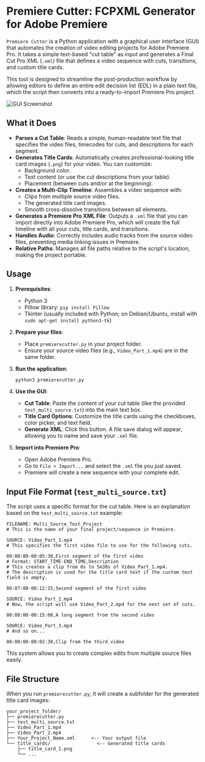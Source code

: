 # Premiere Cutter: FCPXML Generator for Adobe Premiere

`Premiere Cutter` is a Python application with a graphical user interface (GUI) that automates the creation of video editing projects for Adobe Premiere Pro. It takes a simple text-based "cut table" as input and generates a Final Cut Pro XML (`.xml`) file that defines a video sequence with cuts, transitions, and custom title cards.

This tool is designed to streamline the post-production workflow by allowing editors to define an entire edit decision list (EDL) in a plain text file, which the script then converts into a ready-to-import Premiere Pro project.

![GUI Screenshot](https://i.imgur.com/your-screenshot-url.png)  <!-- It's recommended to replace this with a real screenshot of your GUI -->

## What it Does

-   **Parses a Cut Table**: Reads a simple, human-readable text file that specifies the video files, timecodes for cuts, and descriptions for each segment.
-   **Generates Title Cards**: Automatically creates professional-looking title card images (`.png`) for your video. You can customize:
    -   Background color.
    -   Text content (or use the cut descriptions from your table).
    -   Placement (between cuts and/or at the beginning).
-   **Creates a Multi-Clip Timeline**: Assembles a video sequence with:
    -   Clips from multiple source video files.
    -   The generated title card images.
    -   Smooth cross-dissolve transitions between all elements.
-   **Generates a Premiere Pro XML File**: Outputs a `.xml` file that you can import directly into Adobe Premiere Pro, which will create the full timeline with all your cuts, title cards, and transitions.
-   **Handles Audio**: Correctly includes audio tracks from the source video files, preventing media linking issues in Premiere.
-   **Relative Paths**: Manages all file paths relative to the script's location, making the project portable.

## Usage

1.  **Prerequisites**:
    *   Python 3
    *   Pillow library: `pip install Pillow`
    *   Tkinter (usually included with Python; on Debian/Ubuntu, install with `sudo apt-get install python3-tk`)

2.  **Prepare your files**:
    *   Place `premierecutter.py` in your project folder.
    *   Ensure your source video files (e.g., `Video_Part_1.mp4`) are in the same folder.

3.  **Run the application**:
    ```bash
    python3 premierecutter.py
    ```

4.  **Use the GUI**:
    *   **Cut Table**: Paste the content of your cut table (like the provided `test_multi_source.txt`) into the main text box.
    *   **Title Card Options**: Customize the title cards using the checkboxes, color picker, and text field.
    *   **Generate XML**: Click this button. A file save dialog will appear, allowing you to name and save your `.xml` file.

5.  **Import into Premiere Pro**:
    *   Open Adobe Premiere Pro.
    *   Go to `File > Import...` and select the `.xml` file you just saved.
    *   Premiere will create a new sequence with your complete edit.

## Input File Format (`test_multi_source.txt`)

The script uses a specific format for the cut table. Here is an explanation based on the `test_multi_source.txt` example:

```
FILENAME: Multi_Source_Test_Project
# This is the name of your final project/sequence in Premiere.

SOURCE: Video_Part_1.mp4
# This specifies the first video file to use for the following cuts.

00:00:00-00:05:30,First segment of the first video
# Format: START_TIME-END_TIME,Description
# This creates a clip from 0s to 5m30s of Video_Part_1.mp4.
# The description is used for the title card text if the custom text field is empty.

00:07:00-00:12:15,Second segment of the first video

SOURCE: Video_Part_2.mp4
# Now, the script will use Video_Part_2.mp4 for the next set of cuts.

00:00:00-00:15:00,A long segment from the second video

SOURCE: Video_Part_3.mp4
# And so on...

00:00:00-00:02:30,Clip from the third video
```

This system allows you to create complex edits from multiple source files easily.

## File Structure

When you run `premierecutter.py`, it will create a subfolder for the generated title card images:

```
your_project_folder/
├── premierecutter.py
├── test_multi_source.txt
├── Video_Part_1.mp4
├── Video_Part_2.mp4
├── Your_Project_Name.xml      <-- Your output file
└── title_cards/                 <-- Generated title cards
    ├── title_card_1.png
    └── ...
```


